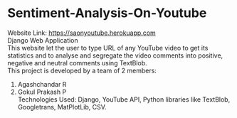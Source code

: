# Sentiment-Analysis-On-Youtube
Website Link: https://saonyoutube.herokuapp.com<br>
Django Web Application<br>
This website let the user to type URL of any YouTube video to get its statistics and to analyse and segregate the video comments into positive, negative and neutral comments using TextBlob.<br>
This project is developed by a team of 2 members:<br>
1. Agashchandar R<br>
2. Gokul Prakash P<br>
Technologies Used: Django, YouTube API, Python libraries like TextBlob, Googletrans, MatPlotLib, CSV.
